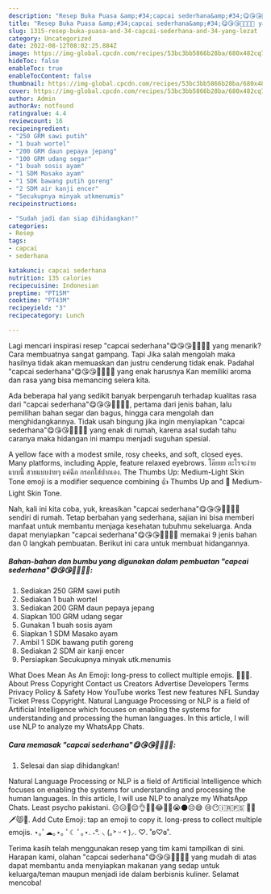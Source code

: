 ```yaml
---
description: "Resep Buka Puasa &amp;#34;capcai sederhana&amp;#34;😋😘😘👍🏼👍🏼 yang Lezat"
title: "Resep Buka Puasa &amp;#34;capcai sederhana&amp;#34;😋😘😘👍🏼👍🏼 yang Lezat"
slug: 1315-resep-buka-puasa-and-34-capcai-sederhana-and-34-yang-lezat
category: Uncategorized
date: 2022-08-12T08:02:25.884Z
image: https://img-global.cpcdn.com/recipes/53bc3bb5866b28ba/680x482cq70/capcai-sederhana-foto-resep-utama.jpg
hideToc: false
enableToc: true
enableTocContent: false
thumbnail: https://img-global.cpcdn.com/recipes/53bc3bb5866b28ba/680x482cq70/capcai-sederhana-foto-resep-utama.jpg
cover: https://img-global.cpcdn.com/recipes/53bc3bb5866b28ba/680x482cq70/capcai-sederhana-foto-resep-utama.jpg
author: Admin
authorAv: notfound
ratingvalue: 4.4
reviewcount: 16
recipeingredient:
- "250 GRM sawi putih"
- "1 buah wortel"
- "200 GRM daun pepaya jepang"
- "100 GRM udang segar"
- "1 buah sosis ayam"
- "1 SDM Masako ayam"
- "1 SDK bawang putih goreng"
- "2 SDM air kanji encer"
- "Secukupnya minyak utkmenumis"
recipeinstructions:

- "Sudah jadi dan siap dihidangkan!"
categories:
- Resep
tags:
- capcai
- sederhana

katakunci: capcai sederhana 
nutrition: 135 calories
recipecuisine: Indonesian
preptime: "PT15M"
cooktime: "PT43M"
recipeyield: "3"
recipecategory: Lunch

---
```



Lagi mencari inspirasi resep &#34;capcai sederhana&#34;😋😘😘👍🏼👍🏼 yang menarik? Cara membuatnya sangat gampang. Tapi Jika salah mengolah maka hasilnya tidak akan memuaskan dan justru cenderung tidak enak. Padahal &#34;capcai sederhana&#34;😋😘😘👍🏼👍🏼 yang enak harusnya Kan memiliki aroma dan rasa yang bisa memancing selera kita.


Ada beberapa hal yang sedikit banyak berpengaruh terhadap kualitas rasa dari &#34;capcai sederhana&#34;😋😘😘👍🏼👍🏼, pertama dari jenis bahan, lalu pemilihan bahan segar dan bagus, hingga cara mengolah dan menghidangkannya. Tidak usah bingung jika ingin menyiapkan &#34;capcai sederhana&#34;😋😘😘👍🏼👍🏼 yang enak di rumah, karena asal sudah tahu caranya maka hidangan ini mampu menjadi suguhan spesial.

A yellow face with a modest smile, rosy cheeks, and soft, closed eyes. Many platforms, including Apple, feature relaxed eyebrows. โอ๊ยยย อะไรจะง่ายแบบนี้ สวยแบบง่ายๆ แค่ฉีก กรอกใส่ปากเอง. The Thumbs Up: Medium-Light Skin Tone emoji is a modifier sequence combining 👍 Thumbs Up and 🏼 Medium-Light Skin Tone.


Nah, kali ini kita coba, yuk, kreasikan &#34;capcai sederhana&#34;😋😘😘👍🏼👍🏼 sendiri di rumah. Tetap berbahan yang sederhana, sajian ini bisa memberi manfaat untuk membantu menjaga kesehatan tubuhmu sekeluarga. Anda dapat menyiapkan &#34;capcai sederhana&#34;😋😘😘👍🏼👍🏼 memakai 9 jenis bahan dan 0 langkah pembuatan. Berikut ini cara untuk membuat hidangannya.

<!--inarticleads1-->

##### Bahan-bahan dan bumbu yang digunakan dalam pembuatan &#34;capcai sederhana&#34;😋😘😘👍🏼👍🏼:

1. Sediakan 250 GRM sawi putih
1. Sediakan 1 buah wortel
1. Sediakan 200 GRM daun pepaya jepang
1. Siapkan 100 GRM udang segar
1. Gunakan 1 buah sosis ayam
1. Siapkan 1 SDM Masako ayam
1. Ambil 1 SDK bawang putih goreng
1. Sediakan 2 SDM air kanji encer
1. Persiapkan Secukupnya minyak utk.menumis


What Does Mean As An Emoji: long-press to collect multiple emojis. 🍆🍑💦. About Press Copyright Contact us Creators Advertise Developers Terms Privacy Policy &amp; Safety How YouTube works Test new features NFL Sunday Ticket Press Copyright. Natural Language Processing or NLP is a field of Artificial Intelligence which focuses on enabling the systems for understanding and processing the human languages. In this article, I will use NLP to analyze my WhatsApp Chats. 

<!--inarticleads2-->

##### Cara memasak &#34;capcai sederhana&#34;😋😘😘👍🏼👍🏼:


1. Selesai dan siap dihidangkan!

Natural Language Processing or NLP is a field of Artificial Intelligence which focuses on enabling the systems for understanding and processing the human languages. In this article, I will use NLP to analyze my WhatsApp Chats. Least psycho pakistani. 😐😑🤣😌👌🙂🗿😂🤞💔😭⚫😔😅 😢😶🇮🇷🇵🇸 ️🦖🌒🗡️😾🧐. Add Cute Emoji: tap an emoji to copy it. long-press to collect multiple emojis. ⋆｡ﾟ☁︎｡⋆｡ ﾟ☾ ﾟ｡⋆. ˖°. ⸜ (｡˃ ᵕ ˂ )⸝. ♡. ˚ʚ♡ɞ˚. 

Terima kasih telah menggunakan resep yang tim kami tampilkan di sini. Harapan kami, olahan &#34;capcai sederhana&#34;😋😘😘👍🏼👍🏼 yang mudah di atas dapat membantu anda menyiapkan makanan yang sedap untuk keluarga/teman maupun menjadi ide dalam berbisnis kuliner. Selamat mencoba!

